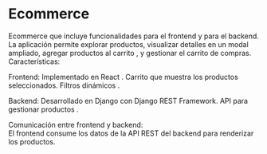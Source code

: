 # Ecommerce
Ecommerce que incluye funcionalidades para el frontend y para el backend. 
La aplicación permite explorar productos, 
visualizar detalles en un modal ampliado, 
agregar productos al carrito , 
y gestionar el carrito de compras.  
Características:

Frontend:  Implementado en React . 
Carrito que muestra los productos seleccionados.
Filtros dinámicos . 

Backend:  Desarrollado en Django con Django REST Framework.
API para gestionar productos . 

Comunicación entre frontend y backend:  
El frontend consume los datos de la API REST del backend para renderizar los productos.
